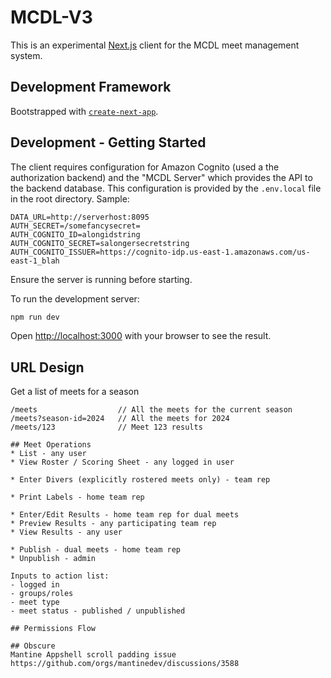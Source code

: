 # MCDL-V3

This is an experimental [Next.js](https://nextjs.org/) client for the MCDL meet management system.

## Development Framework
Bootstrapped with [`create-next-app`](https://github.com/vercel/next.js/tree/canary/packages/create-next-app).

## Development - Getting Started

The client requires configuration for Amazon Cognito (used a the authorization backend) and the "MCDL Server" which provides the API to the backend database.
This configuration is provided by the `.env.local` file in the root directory. Sample:
```
DATA_URL=http://serverhost:8095
AUTH_SECRET=/somefancysecret=
AUTH_COGNITO_ID=alongidstring
AUTH_COGNITO_SECRET=salongersecretstring
AUTH_COGNITO_ISSUER=https://cognito-idp.us-east-1.amazonaws.com/us-east-1_blah
```
Ensure the server is running before starting.

To run the development server:

```bash
npm run dev
```

Open [http://localhost:3000](http://localhost:3000) with your browser to see the result.

## URL Design
Get a list of meets for a season
```
/meets                  // All the meets for the current season
/meets?season-id=2024   // All the meets for 2024
/meets/123              // Meet 123 results

## Meet Operations
* List - any user
* View Roster / Scoring Sheet - any logged in user

* Enter Divers (explicitly rostered meets only) - team rep

* Print Labels - home team rep

* Enter/Edit Results - home team rep for dual meets
* Preview Results - any participating team rep
* View Results - any user

* Publish - dual meets - home team rep
* Unpublish - admin

Inputs to action list:
- logged in
- groups/roles
- meet type
- meet status - published / unpublished

## Permissions Flow

## Obscure
Mantine Appshell scroll padding issue
https://github.com/orgs/mantinedev/discussions/3588